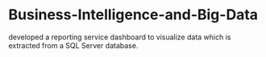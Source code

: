 # Business-Intelligence-and-Big-Data
developed a reporting service dashboard to visualize data which is extracted from a SQL Server database.
